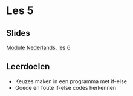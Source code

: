 # Les 5

## Slides

[Module Nederlands, les 6](https://slides.com/felienne/pidk-m1-l6a#/)

## Leerdoelen

* Keuzes maken in een programma met if-else
* Goede en foute if-else codes herkennen

